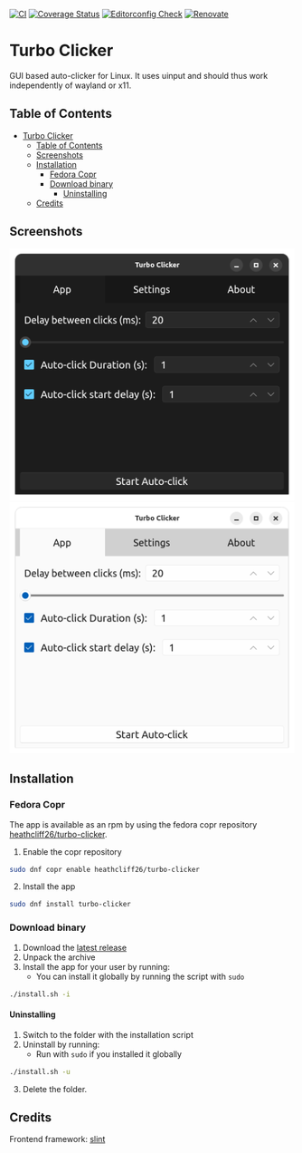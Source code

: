 [![CI](https://github.com/heathcliff26/turbo-clicker/actions/workflows/ci.yaml/badge.svg?event=push)](https://github.com/heathcliff26/turbo-clicker/actions/workflows/ci.yaml)
[![Coverage Status](https://coveralls.io/repos/github/heathcliff26/turbo-clicker/badge.svg)](https://coveralls.io/github/heathcliff26/turbo-clicker)
[![Editorconfig Check](https://github.com/heathcliff26/turbo-clicker/actions/workflows/editorconfig-check.yaml/badge.svg?event=push)](https://github.com/heathcliff26/turbo-clicker/actions/workflows/editorconfig-check.yaml)
[![Renovate](https://github.com/heathcliff26/turbo-clicker/actions/workflows/renovate.yaml/badge.svg)](https://github.com/heathcliff26/turbo-clicker/actions/workflows/renovate.yaml)

# Turbo Clicker

GUI based auto-clicker for Linux. It uses uinput and should thus work independently of wayland or x11.

## Table of Contents

- [Turbo Clicker](#turbo-clicker)
  - [Table of Contents](#table-of-contents)
  - [Screenshots](#screenshots)
  - [Installation](#installation)
    - [Fedora Copr](#fedora-copr)
    - [Download binary](#download-binary)
      - [Uninstalling](#uninstalling)
  - [Credits](#credits)

## Screenshots

![](screenshots/window-dark.png#gh-dark-mode-only)
![](screenshots/window-light.png#gh-light-mode-only)

## Installation

### Fedora Copr

The app is available as an rpm by using the fedora copr repository [heathcliff26/turbo-clicker](https://copr.fedorainfracloud.org/coprs/heathcliff26/turbo-clicker/).
1. Enable the copr repository
```bash
sudo dnf copr enable heathcliff26/turbo-clicker
```
2. Install the app
```bash
sudo dnf install turbo-clicker
```

### Download binary

1. Download the [latest release](https://github.com/heathcliff26/turbo-clicker/releases/latest)
2. Unpack the archive
3. Install the app for your user by running:
   - You can install it globally by running the script with `sudo`
```bash
./install.sh -i
```

#### Uninstalling

1. Switch to the folder with the installation script
2. Uninstall by running:
   - Run with `sudo` if you installed it globally
```bash
./install.sh -u
```
3. Delete the folder.

## Credits

Frontend framework: [slint](https://slint.dev/)
